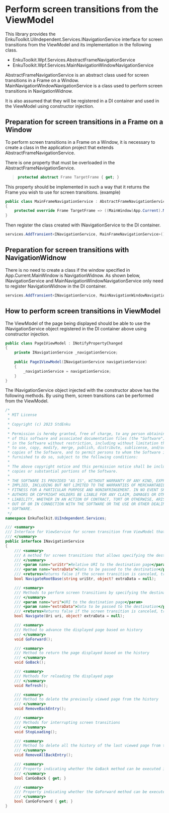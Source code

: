 # Perform screen transitions from the ViewModel

This library provides the EnkuToolkit.UiIndependent.Services.INavigationService interface for screen transitions from the ViewModel and its implementation in the following class.

- EnkuToolkit.Wpf.Services.AbstractFrameNavigationService
- EnkuToolkit.Wpf.Services.MainNavigationWindowNavigationService

AbstractFrameNavigationService is an abstract class used for screen transitions in a Frame on a Window.
MainNavigationWindowNavigationService is a class used to perform screen transitions in NavigationWidnow.

It is also assumed that they will be registered in a DI container and used in the ViewModel using constructor injection.

## Preparation for screen transitions in a Frame on a Window

To perform screen transitions in a Frame on a Window, it is necessary to create a class in the application project that extends AbstractFrameNavigationService.

There is one property that must be overloaded in the AbstractFrameNavigationService.

> ```c#
> protected abstract Frame TargetFrame { get; }
> ```

This property should be implemented in such a way that it returns the Frame you wish to use for screen transitions.
(example)

```c#
public class MainFrameNavigationService : AbstractFrameNavigationService
{
	protected override Frame TargetFrame => ((MainWindow)App.Current).MainFrame;   
}
```

Then register the class created with INavigationService to the DI container.

```c#
services.AddTransient<INavigationService, MainFrameNavigationService>();
```

## Preparation for screen transitions with NavigationWidnow

There is no need to create a class if the window specified in App.Current.MainWindow is NavigationWidnow.
As shown below, INavigationService and MainNavigationWindowNavigationService only need to register NavigationWidnow in the DI container.

```c#
services.AddTransient<INavigationService, MainNavigationWindowNavigationService>();
```

## How to perform screen transitions in ViewModel

The ViewModel of the page being displayed should be able to use the INavigationService object registered in the DI container above using constructor injection.

```c#
public class Page1ViewModel : INotifyPropertyChanged
{
    private INavigationService _navigationService;
    
    public Page1ViewModel(INavigationService navigationService)
    {
        _navigationService = navigationService;
    }
}
```

The INavigationService object injected with the constructor above has the following methods.
By using them, screen transitions can be performed from the ViewModel.

```c#
/*
 * MIT License
 * 
 * Copyright (c) 2023 StdEnku
 * 
 * Permission is hereby granted, free of charge, to any person obtaining a copy
 * of this software and associated documentation files (the "Software"), to deal
 * in the Software without restriction, including without limitation the rights
 * to use, copy, modify, merge, publish, distribute, sublicense, and/or sell
 * copies of the Software, and to permit persons to whom the Software is
 * furnished to do so, subject to the following conditions:
 * 
 * The above copyright notice and this permission notice shall be included in all
 * copies or substantial portions of the Software.
 * 
 * THE SOFTWARE IS PROVIDED "AS IS", WITHOUT WARRANTY OF ANY KIND, EXPRESS OR
 * IMPLIED, INCLUDING BUT NOT LIMITED TO THE WARRANTIES OF MERCHANTABILITY,
 * FITNESS FOR A PARTICULAR PURPOSE AND NONINFRINGEMENT. IN NO EVENT SHALL THE
 * AUTHORS OR COPYRIGHT HOLDERS BE LIABLE FOR ANY CLAIM, DAMAGES OR OTHER
 * LIABILITY, WHETHER IN AN ACTION OF CONTRACT, TORT OR OTHERWISE, ARISING FROM,
 * OUT OF OR IN CONNECTION WITH THE SOFTWARE OR THE USE OR OTHER DEALINGS IN THE
 * SOFTWARE.
 */
namespace EnkuToolkit.UiIndependent.Services;

/// <summary>
/// Interface for ViewService for screen transition from ViewModel that can be used when Application.Current.MainWindow is NavigationWindow
/// </summary>
public interface INavigationService
{
    /// <summary>
    /// A method for screen transitions that allows specifying the destination URI using the project root folder as the base URI
    /// </summary>
    /// <param name="uriStr">Relative URI to the destination page</param>
    /// <param name="extraData">Data to be passed to the destination</param>
    /// <returns>Returns false if the screen transition is canceled, true if not canceled</returns>
    bool NavigateRootBase(string uriStr, object? extraData = null);

    /// <summary>
    /// Methods to perform screen transitions by specifying the destination URI
    /// </summary>
    /// <param name="uri">URI to the destination page</param>
    /// <param name="extraData">Data to be passed to the destination</param>
    /// <returns>Returns false if the screen transition is canceled, true if not canceled</returns>
    bool Navigate(Uri uri, object? extraData = null);

    /// <summary>
    /// Method to advance the displayed page based on history
    /// </summary>
    void GoForward();

    /// <summary>
    /// Method to return the page displayed based on the history
    /// </summary>
    void GoBack();

    /// <summary>
    /// Methods for reloading the displayed page
    /// </summary>
    void Refresh();

    /// <summary>
    /// Method to delete the previously viewed page from the history
    /// </summary>
    void RemoveBackEntry();

    /// <summary>
    /// Methods for interrupting screen transitions
    /// </summary>
    void StopLoading();

    /// <summary>
    /// Method to delete all the history of the last viewed page from the history
    /// </summary>
    void RemoveAllBackEntry();

    /// <summary>
    /// Property indicating whether the GoBack method can be executed in the Frame or NavigationWindow to which the screen transition is targeted.
    /// </summary>
    bool CanGoBack { get; }

    /// <summary>
    /// Property indicating whether the GoForward method can be executed in the Frame or NavigationWindow to which the screen transition is targeted.
    /// </summary>
    bool CanGoForward { get; }
}
```

